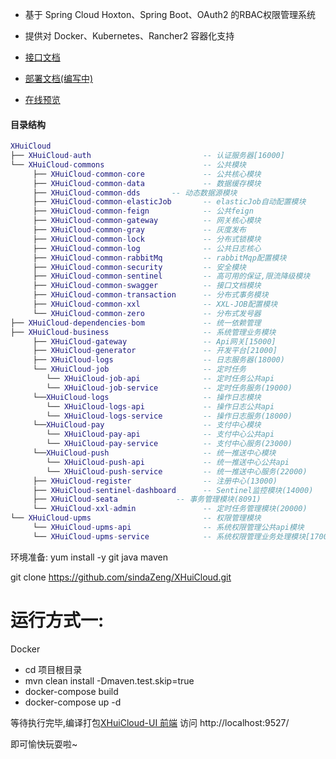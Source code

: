 - 基于 Spring Cloud Hoxton、Spring Boot、OAuth2 的RBAC权限管理系统
- 提供对 Docker、Kubernetes、Rancher2 容器化支持


- [接口文档](http://127.0.0.1:15000/doc.html#/home)
- [部署文档(编写中)]()
- [在线预览](http://admin.xhuicloud.com/) 

#### 目录结构
```lua
XHuiCloud
├── XHuiCloud-auth                         -- 认证服务器[16000]
└── XHuiCloud-commons                      -- 公共模块 
     ├── XHuiCloud-common-core             -- 公共核心模块
     ├── XHuiCloud-common-data             -- 数据缓存模块
     ├── XHuiCloud-common-dds       -- 动态数据源模块
     ├── XHuiCloud-common-elasticJob       -- elasticJob自动配置模块
     ├── XHuiCloud-common-feign            -- 公共feign
     ├── XHuiCloud-common-gateway          -- 网关核心模块
     ├── XHuiCloud-common-gray             -- 灰度发布
     ├── XHuiCloud-common-lock             -- 分布式锁模块
     ├── XHuiCloud-common-log              -- 公共日志核心
     ├── XHuiCloud-common-rabbitMq         -- rabbitMqp配置模块
     ├── XHuiCloud-common-security         -- 安全模块
     ├── XHuiCloud-common-sentinel         -- 高可用的保证,限流降级模块
     ├── XHuiCloud-common-swagger          -- 接口文档模块
     ├── XHuiCloud-common-transaction      -- 分布式事务模块
     ├── XHuiCloud-common-xxl              -- XXL-JOB配置模块
     └── XHuiCloud-common-zero             -- 分布式发号器
├── XHuiCloud-dependencies-bom             -- 统一依赖管理
├── XHuiCloud-business                     -- 系统管理业务模块
     ├── XHuiCloud-gateway                 -- Api网关[15000]
     ├── XHuiCloud-generator               -- 开发平台[21000]
     ├── XHuiCloud-logs                    -- 日志服务器(18000)
     └── XHuiCloud-job                     -- 定时任务
        └── XHuiCloud-job-api              -- 定时任务公共api
        └── XHuiCloud-job-service          -- 定时任务服务(19000)
     └──XHuiCloud-logs                     -- 操作日志模块
        └── XHuiCloud-logs-api             -- 操作日志公共api
        └── XHuiCloud-logs-service         -- 操作日志服务(18000)
     └──XHuiCloud-pay                      -- 支付中心模块
        └── XHuiCloud-pay-api              -- 支付中心公共api
        └── XHuiCloud-pay-service          -- 支付中心服务(23000)
     └──XHuiCloud-push                     -- 统一推送中心模块
        └── XHuiCloud-push-api             -- 统一推送中心公共api
        └── XHuiCloud-push-service         -- 统一推送中心服务(22000)
     ├── XHuiCloud-register                -- 注册中心(13000)
     ├── XHuiCloud-sentinel-dashboard      -- Sentinel监控模块(14000)
     ├── XHuiCloud-seata             -- 事务管理模块(8091)
     └── XHuiCloud-xxl-admin               -- 定时任务管理模块(20000)
└── XHuiCloud-upms                         -- 权限管理模块
     └── XHuiCloud-upms-api                -- 系统权限管理公共api模块
     └── XHuiCloud-upms-service            -- 系统权限管理业务处理模块[17000]
```

环境准备:
yum install -y git java maven

git clone https://github.com/sindaZeng/XHuiCloud.git

# 运行方式一:
Docker

- cd 项目根目录
- mvn clean install -Dmaven.test.skip=true
- docker-compose build
- docker-compose up -d

等待执行完毕,编译打包[XHuiCloud-UI 前端](https://github.com/sindaZeng/xhuicloud-ui)
访问  http://localhost:9527/ 

即可愉快玩耍啦~
